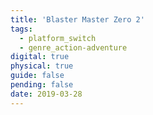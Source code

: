 ```yaml
---
title: 'Blaster Master Zero 2'
tags:
  - platform_switch
  - genre_action-adventure
digital: true
physical: true
guide: false
pending: false
date: 2019-03-28
---
```

